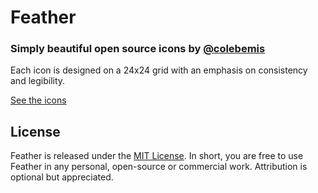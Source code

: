 Feather
===

### Simply beautiful open source icons by [@colebemis](https://twitter.com/colebemis)

Each icon is designed on a 24x24 grid with an emphasis on consistency and legibility.

[See the icons](https://colebemis.github.io/feather)

License
---

Feather is released under the [MIT License](http://opensource.org/licenses/MIT). In short, you are free to use Feather in any personal, open-source or commercial work. Attribution is optional but appreciated.


